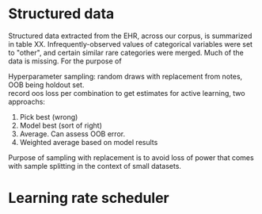 

# Structured data

Structured data extracted from the EHR, across our corpus, is summarized in table XX.  Infrequently-observed values of categorical variables were set to "other", and certain similar rare categories were merged.  Much of the data is missing.  For the purpose of 


Hyperparameter sampling:
random draws with replacement from notes, OOB being holdout set.  
record oos loss per combination
to get estimates for active learning, two approachs:
1.  Pick best (wrong)
2.  Model best (sort of right)
3.  Average.  Can assess OOB error.
4.  Weighted average based on model results


Purpose of sampling with replacement is to avoid loss of power that comes with sample splitting in the context of small datasets.

# Learning rate scheduler